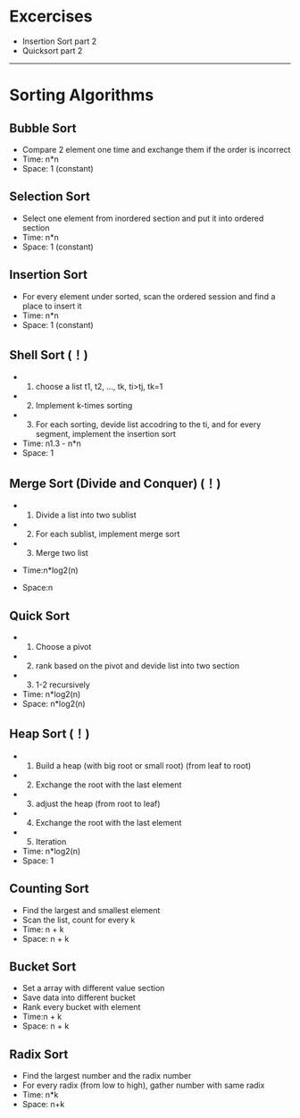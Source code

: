 # Excercises
- Insertion Sort part 2
- Quicksort part 2

---
# Sorting Algorithms
## Bubble Sort 
- Compare 2 element one time and exchange them if the order is incorrect
- Time: n*n
- Space: 1 (constant)

## Selection Sort
- Select one element from inordered section and put it into ordered section
- Time: n*n
- Space: 1 (constant)

## Insertion Sort
- For every element under sorted, scan the ordered session and find a place to insert it
- Time: n*n
- Space: 1 (constant)

## Shell Sort (**！**)
- 1. choose a list t1, t2, ..., tk, ti>tj, tk=1
- 2. Implement k-times sorting
- 3. For each sorting, devide list accodring to the ti, and for every segment, implement the insertion sort
- Time: n1.3 - n*n
- Space: 1

## Merge Sort (Divide and Conquer) (**！**)
- 1. Divide a list into two sublist
- 2. For each sublist, implement merge sort
- 3. Merge two list

- Time:n*log2(n)
- Space:n

## Quick Sort 
- 1. Choose a pivot
- 2. rank based on the pivot and devide list into two section
- 3. 1-2 recursively
- Time: n*log2(n)
- Space: n*log2(n)

## Heap Sort (**！**)
- 1. Build a heap (with big root or small root) (from leaf to root)
- 2. Exchange the root with the last element 
- 3. adjust the heap (from root to leaf)
- 4. Exchange the root with the last element
- 5. Iteration
- Time: n*log2(n)
- Space: 1

## Counting Sort
- Find the largest and smallest element
- Scan the list, count for every k
- Time: n + k
- Space: n + k

## Bucket Sort
- Set a array with different value section
- Save data into different bucket
- Rank every bucket with element
- Time:n + k
- Space: n + k

## Radix Sort
- Find the largest number and the radix number
- For every radix (from low to high), gather number with same radix
- Time: n*k
- Space: n+k
